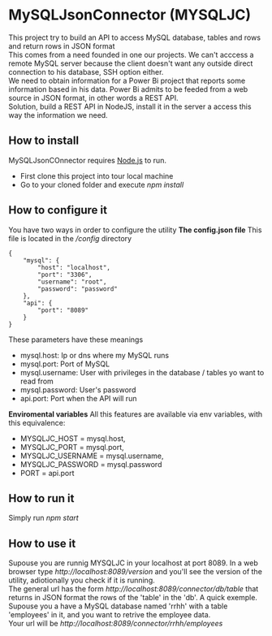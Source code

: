# MySQLJsonConnector (MYSQLJC)
This project try to build an API to access MySQL database, tables and rows and return rows in JSON format  
This comes from a need founded in one our projects. We can't acccess a remote MySQL server because the client doesn't want any outside direct connection to his database, SSH option either.  
We need to obtain information for a Power Bi project that reports some information based in his data. Power Bi admits to be feeded from a web source in JSON format, in other words a REST API.  
Solution, build a REST API in NodeJS, install it in the server a access this way the information we need.
## How to install  
MySQLJsonCOnnector requires [Node.js](https://nodejs.org/) to run.
- First clone this project into tour local machine
- Go to your cloned folder and execute *npm install*
## How to configure it
You have two ways in order to configure the utility
**The config.json file** 
This file is located in the */config* directory 
```
{
    "mysql": {
        "host": "localhost",
        "port": "3306",
        "username": "root",
        "password": "password"
    },
    "api": {
        "port": "8089"
    }
}
```
These parameters have these meanings
- mysql.host: Ip or dns where my MySQL runs
- mysql.port: Port of MySQL
- mysql.username: User with privileges in the database / tables yo want to read from
- mysql.password: User's password
- api.port: Port when the API will run
  
**Enviromental variables**
All this features are available via env variables, with this equivalence:  
- MYSQLJC_HOST = mysql.host,
- MYSQLJC_PORT = mysql.port,
- MYSQLJC_USERNAME = mysql.username,
- MYSQLJC_PASSWORD = mysql.password
- PORT = api.port

## How to run it
Simply run *npm start*

## How to use it
Supouse you are runnig MYSQLJC in your localhost at port 8089.
In a web browser type *http://localhost:8089/version* and you'll see the version of the utility, adiotionally you check if it is running.  
The general url has the form *http://localhost:8089/connector/db/table* that returns in JSON format the rows of the 'table' in the 'db'. 
A quick exemple. Supouse you a have a MySQL database named 'rrhh' with a table 'employees' in it, and you want to retrive the employee data.  
Your url will be *http://localhost:8089/connector/rrhh/employees* 





